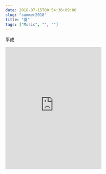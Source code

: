 ```yaml
---
date: 2018-07-15T00:54:36+09:00
slug: "summer2018"
title: "夏"
tags: ["Music", "", ""]
---
```

平成

<iframe src="https://open.spotify.com/embed/user/rnelo_so/playlist/0TT1EVxA0JJRN9klw0qaiG" width="300" height="380" frameborder="0" allowtransparency="true" allow="encrypted-media"></iframe>